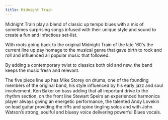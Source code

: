 ```yaml
---
title: Midnight Train
---
```

Midnight Train play a blend of classic up tempo blues with a mix of sometimes surprising songs infused with their unique style and sound to create a fun and infectious set-list.

With roots going back to the original Midnight Train of the late '60's the current line up pay homage to the musical genre that gave birth to rock and roll and influenced all popular music that followed.

By adding a contemporary twist to classics both old and new, the band keeps the music fresh and relevant.

The five piece line up has Mike Storey on drums, one of the founding members of the original band, his style influenced by his early jazz and soul involvement, Ken Baker on bass adding that all important drive to the rhythm section, on the front line Stewart Speirs an experienced harmonica player always giving an energetic performance, the talented Andy Lovekin on lead guitar providing the riffs and spine tingling solos and with John Watson’s strong, soulful and bluesy voice delivering powerful Blues vocals.
